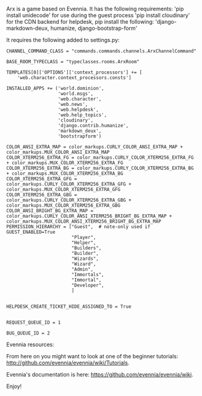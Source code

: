 Arx is a game based on Evennia. It has the following requirements:
'pip install unidecode' for use during the guest process
'pip install cloudinary' for the CDN backend
for helpdesk, pip install the following: 'django-markdown-deux,
humanize, django-bootstrap-form'

It requires the following added to settings.py:
```
CHANNEL_COMMAND_CLASS = "commands.commands.channels.ArxChannelCommand"

BASE_ROOM_TYPECLASS = "typeclasses.rooms.ArxRoom"

TEMPLATES[0]['OPTIONS']['context_processors'] += [
    'web.character.context_processors.consts']

INSTALLED_APPS += ('world.dominion',
                   'world.msgs',
                   'web.character',
                   'web.news',
                   'web.helpdesk',
                   'web.help_topics',
                   'cloudinary',
                   'django.contrib.humanize',
                   'markdown_deux',
                   'bootstrapform')

COLOR_ANSI_EXTRA_MAP = color_markups.CURLY_COLOR_ANSI_EXTRA_MAP + color_markups.MUX_COLOR_ANSI_EXTRA_MAP
COLOR_XTERM256_EXTRA_FG = color_markups.CURLY_COLOR_XTERM256_EXTRA_FG + color_markups.MUX_COLOR_XTERM256_EXTRA_FG
COLOR_XTERM256_EXTRA_BG = color_markups.CURLY_COLOR_XTERM256_EXTRA_BG + color_markups.MUX_COLOR_XTERM256_EXTRA_BG
COLOR_XTERM256_EXTRA_GFG = color_markups.CURLY_COLOR_XTERM256_EXTRA_GFG + color_markups.MUX_COLOR_XTERM256_EXTRA_GFG
COLOR_XTERM256_EXTRA_GBG = color_markups.CURLY_COLOR_XTERM256_EXTRA_GBG + color_markups.MUX_COLOR_XTERM256_EXTRA_GBG
COLOR_ANSI_BRIGHT_BG_EXTRA_MAP = color_markups.CURLY_COLOR_ANSI_XTERM256_BRIGHT_BG_EXTRA_MAP + color_markups.MUX_COLOR_ANSI_XTERM256_BRIGHT_BG_EXTRA_MAP
PERMISSION_HIERARCHY = ["Guest",  # note-only used if GUEST_ENABLED=True
                        "Player",
                        "Helper",
                        "Builders",
                        "Builder",
                        "Wizards",
                        "Wizard",
                        "Admin",
                        "Immortals",
                        "Immortal",
                        "Developer",
                        ]


HELPDESK_CREATE_TICKET_HIDE_ASSIGNED_TO = True


REQUEST_QUEUE_ID = 1

BUG_QUEUE_ID = 2
```

Evennia resources:

From here on you might want to look at one of the beginner tutorials:
http://github.com/evennia/evennia/wiki/Tutorials.

Evennia's documentation is here: 
https://github.com/evennia/evennia/wiki.

Enjoy!
